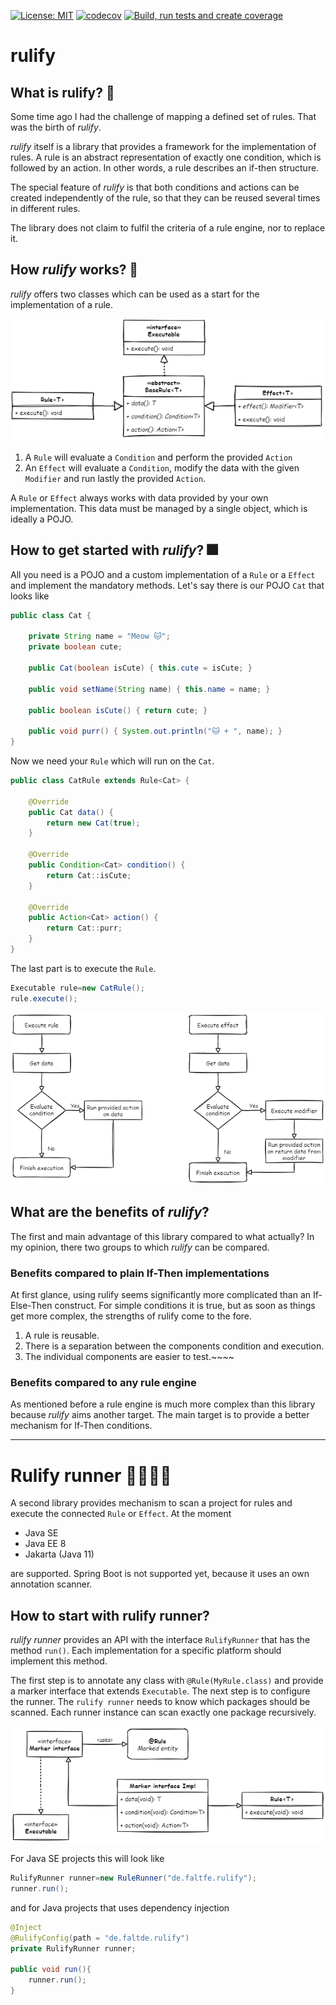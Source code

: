 [![License: MIT](https://img.shields.io/badge/License-MIT-yellow.svg)](https://opensource.org/licenses/MIT) [![codecov](https://codecov.io/gh/faltfe/rulify/branch/develop/graph/badge.svg?token=8KSNJFNNFU)](https://codecov.io/gh/faltfe/rulify)
[![Build, run tests and create coverage](https://github.com/faltfe/rulify/actions/workflows/build-test-coverage.yml/badge.svg)](https://github.com/faltfe/rulify/actions/workflows/build-test-coverage.yml)

# rulify

## What is rulify? 🤔

Some time ago I had the challenge of mapping a defined set of rules. That was
the birth of _rulify_.

_rulify_ itself is a library that provides a framework for the implementation of
rules. A rule is an abstract representation of exactly one condition, which is
followed by an action. In other words, a rule describes an if-then structure.

The special feature of _rulify_ is that both conditions and actions can be
created independently of the rule, so that they can be reused several times in
different rules.

The library does not claim to fulfil the criteria of a rule engine, nor to
replace it.

## How _rulify_ works? 🔨

_rulify_ offers two classes which can be used as a start for the implementation
of a rule.

![rulify-api-uml](assets/rulify-api-uml.png)

1. A `Rule` will evaluate a `Condition` and perform the provided `Action`
2. An `Effect` will evaluate a `Condition`, modify the data with the given
   `Modifier` and run lastly the provided `Action`.

A `Rule` or `Effect` always works with data provided by your own implementation.
This data must be managed by a single object, which is ideally a POJO.

## How to get started with _rulify_? 🎆

All you need is a POJO and a custom implementation of a `Rule` or a `Effect`
and implement the mandatory methods. Let's say there is our POJO `Cat` that
looks like

```java
public class Cat {

    private String name = "Meow 🐱";
    private boolean cute;

    public Cat(boolean isCute) { this.cute = isCute; }

    public void setName(String name) { this.name = name; }

    public boolean isCute() { return cute; }

    public void purr() { System.out.println("🐱 + ", name); }
}
```

Now we need your `Rule` which will run on the `Cat`.

```java
public class CatRule extends Rule<Cat> {

    @Override
    public Cat data() {
        return new Cat(true);
    }

    @Override
    public Condition<Cat> condition() {
        return Cat::isCute;
    }

    @Override
    public Action<Cat> action() {
        return Cat::purr;
    }
}
```

The last part is to execute the `Rule`.

```java
Executable rule=new CatRule();
rule.execute();
```

![rulify-rule-effect-flow](assets/rulify-rule-effect-flow.drawio.png)

## What are the benefits of _rulify_?

The first and main advantage of this library compared to what actually? In my
opinion, there two groups to which _rulify_ can be compared.

### Benefits compared to plain If-Then implementations

At first glance, using rulify seems significantly more complicated than an
If-Else-Then construct. For simple conditions it is true, but as soon as things
get more complex, the strengths of rulify come to the fore.

1. A rule is reusable.
2. There is a separation between the components condition and execution.
3. The individual components are easier to test.~~~~

### Benefits compared to any rule engine

As mentioned before a rule engine is much more complex than this library
because _rulify_ aims another target. The main target is to provide a better
mechanism for If-Then conditions.

---

# Rulify runner 🏃‍♂️🏃‍♀️

A second library provides mechanism to scan a project for rules and execute the
connected `Rule` or `Effect`. At the moment

- Java SE
- Java EE 8
- Jakarta (Java 11)

are supported. Spring Boot is not supported yet, because it uses an own
annotation scanner.

## How to start with rulify runner?

_rulify runner_ provides an API with the interface `RulifyRunner` that has the
method `run()`. Each implementation for a specific platform should implement
this method.

The first step is to annotate any class with `@Rule(MyRule.class)` and provide a
marker interface that extends `Executable`. The next step is to configure the
runner. The `rulify runner` needs to know which packages should be scanned. Each
runner instance can scan exactly one package recursively.

![rulify-runner](assets/rulify-runner-uml.drawio.png)

For Java SE projects this will look like

```java
RulifyRunner runner=new RuleRunner("de.faltfe.rulify");
runner.run();
```

and for Java projects that uses dependency injection

```java
@Inject
@RulifyConfig(path = "de.faltde.rulify")
private RulifyRunner runner;

public void run(){
    runner.run();
}
```
